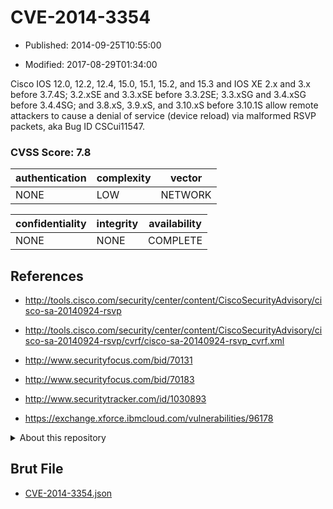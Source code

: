 # CVE-2014-3354

- Published: 2014-09-25T10:55:00

- Modified: 2017-08-29T01:34:00

Cisco IOS 12.0, 12.2, 12.4, 15.0, 15.1, 15.2, and 15.3 and IOS XE 2.x and 3.x before 3.7.4S; 3.2.xSE and 3.3.xSE before 3.3.2SE; 3.3.xSG and 3.4.xSG before 3.4.4SG; and 3.8.xS, 3.9.xS, and 3.10.xS before 3.10.1S allow remote attackers to cause a denial of service (device reload) via malformed RSVP packets, aka Bug ID CSCui11547.

### CVSS Score: **7.8**

| authentication | complexity | vector |
| --- | --- | --- |
| NONE | LOW | NETWORK |

| confidentiality | integrity | availability |
| --- | --- | --- |
| NONE | NONE | COMPLETE |

## References

* http://tools.cisco.com/security/center/content/CiscoSecurityAdvisory/cisco-sa-20140924-rsvp

* http://tools.cisco.com/security/center/content/CiscoSecurityAdvisory/cisco-sa-20140924-rsvp/cvrf/cisco-sa-20140924-rsvp_cvrf.xml

* http://www.securityfocus.com/bid/70131

* http://www.securityfocus.com/bid/70183

* http://www.securitytracker.com/id/1030893

* https://exchange.xforce.ibmcloud.com/vulnerabilities/96178

<details>
<summary>About this repository</summary> 

  This repository is part of the project [Live Hack CVE](https://github.com/Live-Hack-CVE). Main website can be found [www.live-hack.org](https://www.live-hack.org) 
  
  Made by [Sn0wAlice](https://github.com/Sn0wAlice) for the people that care about security and need to have a feed of the latest CVEs. Hope you enjoy it, don't forget to star the repo and follow me on [Twitter](https://twitter.com/Sn0wAlice) and [Github](https://github.com/Sn0wAlice). And that is my [personnal website](https://www.alice-snow.me/)

  - [Home Page](https://github.com/Live-Hack-CVE)
  - [Framework](https://github.com/Live-Hack-CVE/cve-framework)
  - [CVE database](https://github.com/Live-Hack-CVE/full_database)
  - [Changelog](https://github.com/Live-Hack-CVE/Changelog)
</details>

## Brut File

* [CVE-2014-3354.json](https://raw.githubusercontent.com/Live-Hack-CVE/full_database/main/cves/2014/CVE-2014-3354.json)

